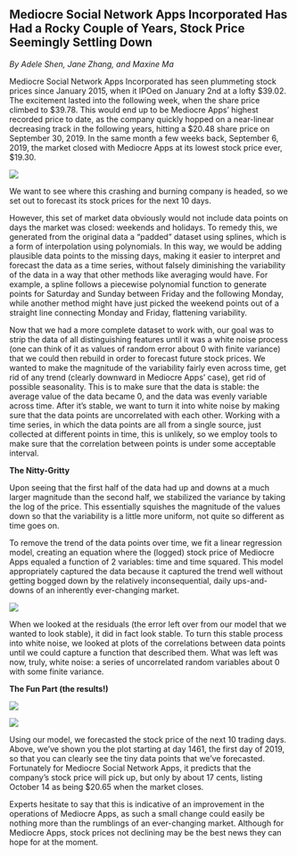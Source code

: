 Mediocre Social Network Apps Incorporated Has Had a Rocky Couple of Years, Stock Price Seemingly Settling Down
--------------------------------------------------------------------------------------------------------------

*By Adele Shen, Jane Zhang, and Maxine Ma*

Mediocre Social Network Apps Incorporated has seen plummeting stock prices since
January 2015, when it IPOed on January 2nd at a lofty \$39.02. The excitement
lasted into the following week, when the share price climbed to \$39.78. This
would end up to be Mediocre Apps’ highest recorded price to date, as the company
quickly hopped on a near-linear decreasing track in the following years, hitting
a \$20.48 share price on September 30, 2019. In the same month a few weeks back,
September 6, 2019, the market closed with Mediocre Apps at its lowest stock
price ever, \$19.30.

![](https://lh5.googleusercontent.com/exPFTJWHi6_HsvVg_kJnY5CYr0p1xO5tFbwZdFHGxI0WwsGbzOIi1xJmiN3nML_nmrxJ1CPX3mmytLV_FR8ldIQy7oScMLBLYu6usoZwSbyF-NKTEw-shxhkRWNzrf-5IYqByDiY)

We want to see where this crashing and burning company is headed, so we set
out to forecast its stock prices for the next 10 days. 

However, this set of market data obviously would not include data points on days
the market was closed: weekends and holidays. To remedy this, we generated from
the original data a “padded” dataset using splines, which is a form of
interpolation using polynomials. In this way, we would be adding plausible data
points to the missing days, making it easier to interpret and forecast the data
as a time series, without falsely diminishing the variability of the data in a
way that other methods like averaging would have. For example, a spline follows
a piecewise polynomial function to generate points for Saturday and Sunday
between Friday and the following Monday, while another method might have just
picked the weekend points out of a straight line connecting Monday and Friday,
flattening variability.

Now that we had a more complete dataset to work with, our goal was to strip the
data of all distinguishing features until it was a white noise process (one can
think of it as values of random error about 0 with finite variance) that we
could then rebuild in order to forecast future stock prices. We wanted to make
the magnitude of the variability fairly even across time, get rid of any trend
(clearly downward in Mediocre Apps’ case), get rid of possible seasonality. This
is to make sure that the data is stable: the average value of the data became 0,
and the data was evenly variable across time. After it’s stable, we want to turn
it into white noise by making sure that the data points are uncorrelated with
each other. Working with a time series, in which the data points are all from a
single source, just collected at different points in time, this is unlikely, so
we employ tools to make sure that the correlation between points is under some
acceptable interval.

**The Nitty-Gritty**

Upon seeing that the first half of the data had up and downs at a much larger
magnitude than the second half, we stabilized the variance by taking the log of
the price. This essentially squishes the magnitude of the values down so that
the variability is a little more uniform, not quite so different as time goes
on.

To remove the trend of the data points over time, we fit a linear regression
model, creating an equation where the (logged) stock price of Mediocre Apps
equaled a function of 2 variables: time and time squared. This model
appropriately captured the data because it captured the trend well without
getting bogged down by the relatively inconsequential, daily ups-and-downs of an
inherently ever-changing market.

![](https://lh5.googleusercontent.com/5wqt6ugjn7zl23rQlLVLS6tavsMzF8gb4cGyw0mt0_8idCR5htqCB0BW6Y_Wvn7Ar7QSn0M31KcuDIjwcOQeBC3uhni_kc6U0PO-U8LTau6oGgHkXnYXiysr3xe_p-_Sm3owT0Xu)

When we looked at the residuals (the error left over from our model that we
wanted to look stable), it did in fact look stable. To turn this stable process
into white noise, we looked at plots of the correlations between data points
until we could capture a function that described them. What was left was now,
truly, white noise: a series of uncorrelated random variables about 0 with some
finite variance.

**The Fun Part (the results!)**

![](https://lh5.googleusercontent.com/nNOhrKorj8CndmBdvcZ1PshmIAgrsuHgTRJzZ_3F1oOFbF4HWMKTmkN7OBg7kJ60iUvnd3GEW5LjFiUbMvmyM0kY2ygcZFzEZQhtuXSZAz6FOYCoxSQXXI60rP5aiV8XWmBTtXsZ)

![](https://lh3.googleusercontent.com/Wr45BNSNA4T3sJNlUpk_e3yl2Oa6x-w7h8fAewLwW23mpX9qNE2jNXT-msviGkzZbwvof_5qWhHOy1dazhi6xQ2i_rMR6XlguoeCvO8nylCGdMOSquJRKbtIs81AsCClQNhEn1uj)

Using our model, we forecasted the stock price of the next 10 trading days.
Above, we’ve shown you the plot starting at day 1461, the first day of 2019, so
that you can clearly see the tiny data points that we’ve forecasted. Fortunately for Mediocre Social Network Apps, it predicts that the company’s stock price will pick up, but only by about 17 cents, listing October 14 as
being \$20.65 when the market closes. 

Experts hesitate to say that this is indicative of an improvement in the
operations of Mediocre Apps, as such a small change could easily be nothing more
than the rumblings of an ever-changing market. Although for Mediocre Apps, stock
prices not declining may be the best news they can hope for at the moment.  
